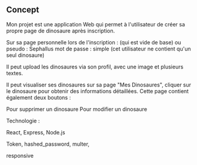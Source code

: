 ## Concept

Mon projet est une application Web qui permet à l'utilisateur de créer sa propre page de dinosaure après inscription.

Sur sa page personnelle lors de l'inscription :
(qui est vide de base)
ou
pseudo : Sephallus
mot de passe : simple
(cet utilisateur ne contient qu'un seul dinosaure)

Il peut upload les dinosaures via son profil, avec une image et plusieurs textes.

Il peut visualiser ses dinosaures sur sa page "Mes Dinosaures", cliquer sur le dinosaure pour obtenir des informations détaillées. Cette page contient également deux boutons :

Pour supprimer un dinosaure
Pour modifier un dinosaure

Technologie : 

React, Express, Node.js

Token, hashed_password, multer,

responsive




